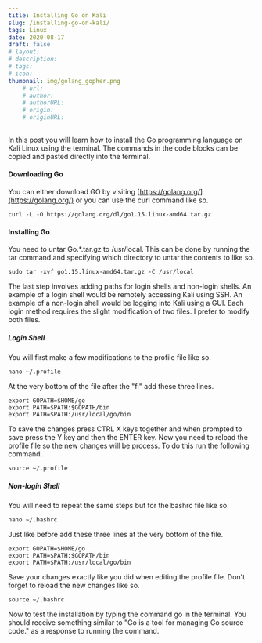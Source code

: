 ```yaml
---
title: Installing Go on Kali
slug: /installing-go-on-kali/
tags: Linux
date: 2020-08-17
draft: false
# layout: 
# description: 
# tags: 
# icon: 
thumbnail: img/golang_gopher.png
    # url: 
    # author: 
    # authorURL: 
    # origin: 
    # originURL: 
---
```

In this post you will learn how to install the Go programming language on Kali Linux using the terminal. The commands in the code blocks can be copied and pasted directly into the terminal.

#### Downloading Go

You can either download GO by visiting [https://golang.org/](https://golang.org/) or you can use the curl command like so.

`curl -L -O https://golang.org/dl/go1.15.linux-amd64.tar.gz`

#### Installing Go

You need to untar Go.*.tar.gz to /usr/local. This can be done by running the tar command and specifying which directory to untar the contents to like so.

`sudo tar -xvf go1.15.linux-amd64.tar.gz -C /usr/local`

The last step involves adding paths for login shells and non-login shells. An example of a login shell would be remotely accessing Kali using SSH. An example of a non-login shell would be logging into Kali using a GUI. Each login method requires the slight modification of two files. I prefer to modify both files.

##### Login Shell

You will first make a few modifications to the profile file like so.

`nano ~/.profile`

At the very bottom of the file after the "fi" add these three lines.

`export GOPATH=$HOME/go`  
`export PATH=$PATH:$GOPATH/bin`  
`export PATH=$PATH:/usr/local/go/bin`

To save the changes press CTRL X keys together and when prompted to save press the Y key and then the ENTER key. Now you need to reload the profile file so the new changes will be process. To do this run the following command.

`source ~/.profile`

##### Non-login Shell

You will need to repeat the same steps but for the bashrc file like so.

`nano ~/.bashrc`

Just like before add these three lines at the very bottom of the file.

`export GOPATH=$HOME/go`  
`export PATH=$PATH:$GOPATH/bin`  
`export PATH=$PATH:/usr/local/go/bin`

Save your changes exactly like you did when editing the profile file. Don't forget to reload the new changes like so.

`source ~/.bashrc`

Now to test the installation by typing the command go in the terminal. You should receive something similar to "Go is a tool for managing Go source code." as a response to running the command.
